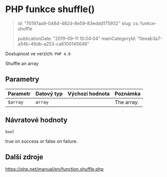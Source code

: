 PHP funkce shuffle()
====================

> id: "70197aa9-0484-482d-8e59-83eddd175932"
> slug:
> 	cs: funkce-shuffle
> 
> publicationDate: "2019-09-11 10:04:04"
> mainCategoryId: "0eeab3a7-a54b-46db-a253-ca6100145648"

Dostupnost ve verzích: `PHP 4.0`

Shuffle an array


Parametry
--------------

| Parametr | Datový typ | Výchozí hodnota | Poznámka |
|-----|-----|-----|-----|
| `$array` | `array` |  | The array. |


Návratové hodnoty
----------------

`bool`

true on success or false on failure.

Další zdroje
------------

https://php.net/manual/en/function.shuffle.php
